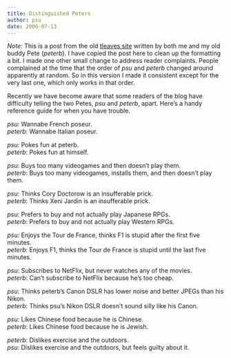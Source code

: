 ```yaml
---
title: Distinguished Peters
author: psu
date: 2006-07-13
---
```


*Note*: This is a post from the old [tleaves
site](http://www.tleaves.com/weblog/archives/000642.html) written by both me and my old buddy
Pete (*peterb*). I have copied the post here to clean up the formatting a bit. I made one
other small change to address reader complaints. People complained at the time that the
order of *psu* and *peterb* changed around apparently at random. So in this version I made
it consistent except for the very last one, which only works in that order.

Recently we have become aware that some readers of the blog have difficulty telling the
two Petes, *psu* and *peterb*, apart. Here’s a handy reference guide for when you have
trouble. 

*psu*: Wannabe French poseur. <br>
*peterb*: Wannabe Italian poseur. 

*psu*: Pokes fun at peterb. <br>
*peterb*: Pokes fun at himself.

*psu*: Buys too many videogames and then doesn’t play them. <br/>
*peterb*: Buys too many videogames, installs them, and then doesn’t play them.

*psu*: Thinks Cory Doctorow is an insufferable prick. <br>
*peterb*: Thinks Xeni Jardin is an insufferable prick.

*psu*: Prefers to buy and not actually play Japanese RPGs. <br>
*peterb*: Prefers to buy and not actually play Western RPGs.

*psu*: Enjoys the Tour de France, thinks F1 is stupid after the first five minutes. <br>
*peterb*: Enjoys F1, thinks the Tour de France is stupid until the last five minutes.

*psu*: Subscribes to NetFlix, but never watches any of the movies. <br>
*peterb*: Can’t subscribe to NetFlix because he’s too cheap. 

*psu*: Thinks peterb’s Canon DSLR has lower noise and better JPEGs than his Nikon. <br>
*peterb*: Thinks psu’s Nikon DSLR doesn’t sound silly like his Canon.

*psu*: Likes Chinese food because he is Chinese. <br>
*peterb*: Likes Chinese food because he is Jewish. 

*peterb*: Dislikes exercise and the outdoors. <br>
*psu*: Dislikes exercise and the outdoors, but feels guilty about it.
